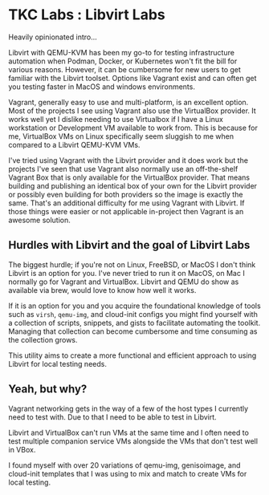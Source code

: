 # TKC Labs : Libvirt Labs

Heavily opinionated intro...

Libvirt with QEMU-KVM has been my go-to for testing infrastructure automation
when Podman, Docker, or Kubernetes won't fit the bill for various reasons.
However, it can be cumbersome for new users to get familiar with the Libvirt
toolset. Options like Vagrant exist and can often get you testing faster in
MacOS and windows environments.

Vagrant, generally easy to use and multi-platform, is an excellent option.
Most of the projects I see using Vagrant also use the VirtualBox provider. It
works well yet I dislike needing to use Virtualbox if I have a Linux
workstation or Development VM available to work from. This is because for me,
VirtualBox VMs on Linux specifically seem sluggish to me when compared to a
Libvirt QEMU-KVM VMs.

I've tried using Vagrant with the Libvirt provider and it does work but the
projects I've seen that use Vagrant also normally use an off-the-shelf
Vagrant Box that is only available for the VirtualBox provider. That means
building and publishing an identical box of your own for the Libvirt provider
or possibly even building for both providers so the image is exactly the same.
That's an additional difficulty for me using Vagrant with Libvirt. If those
things were easier or not applicable in-project then Vagrant is an awesome
solution.

## Hurdles with Libvirt and the goal of Libvirt Labs

The biggest hurdle; if you're not on Linux, FreeBSD, or MacOS I don't think
Libvirt is an option for you. I've never tried to run it on MacOS, on Mac I
normally go for Vagrant and VirtualBox. Libvirt and QEMU do show as available
via brew, would love to know how well it works.

If it is an option for you and you acquire the foundational knowledge of tools
such as `virsh`, `qemu-img`, and cloud-init configs you might find yourself
with a collection of scripts, snippets, and gists to facilitate automating
the toolkit. Managing that collection can become cumbersome and time consuming
as the collection grows.

This utility aims to create a more functional and efficient approach to using
Libvirt for local testing needs.

## Yeah, but why?

Vagrant networking gets in the way of a few of the host types I currently need
to test with. Due to that I need to be able to test in Libvirt.

Libvirt and VirtualBox can't run VMs at the same time and I often need to test
multiple companion service VMs alongside the VMs that don't test well in VBox.

I found myself with over 20 variations of qemu-img, genisoimage, and cloud-init
templates that I was using to mix and match to create VMs for local testing.
